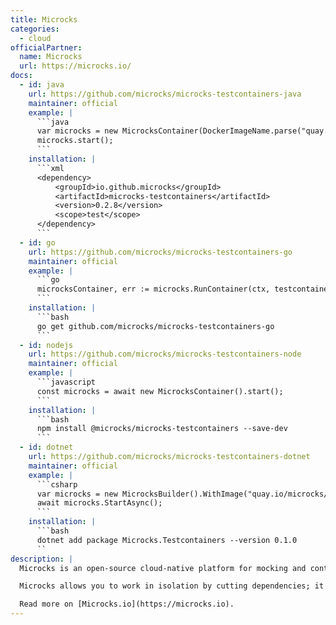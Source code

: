 ```yaml
---
title: Microcks
categories:
  - cloud
officialPartner:
  name: Microcks
  url: https://microcks.io/
docs:
  - id: java
    url: https://github.com/microcks/microcks-testcontainers-java
    maintainer: official
    example: |
      ```java
      var microcks = new MicrocksContainer(DockerImageName.parse("quay.io/microcks/microcks-uber:1.8.0"));
      microcks.start();
      ```
    installation: |
      ```xml
      <dependency>
          <groupId>io.github.microcks</groupId>
          <artifactId>microcks-testcontainers</artifactId>
          <version>0.2.8</version>
          <scope>test</scope>
      </dependency>
      ```
  - id: go
    url: https://github.com/microcks/microcks-testcontainers-go
    maintainer: official
    example: |
      ```go
      microcksContainer, err := microcks.RunContainer(ctx, testcontainers.WithImage("quay.io/microcks/microcks-uber:1.8.0"))
      ```
    installation: |
      ```bash
      go get github.com/microcks/microcks-testcontainers-go
      ```
  - id: nodejs
    url: https://github.com/microcks/microcks-testcontainers-node
    maintainer: official
    example: |
      ```javascript
      const microcks = await new MicrocksContainer().start();
      ```
    installation: |
      ```bash
      npm install @microcks/microcks-testcontainers --save-dev
      ```
  - id: dotnet
    url: https://github.com/microcks/microcks-testcontainers-dotnet
    maintainer: official
    example: |
      ```csharp
      var microcks = new MicrocksBuilder().WithImage("quay.io/microcks/microcks-uber:1.8.0").Build();
      await microcks.StartAsync();
      ```
    installation: |
      ```bash
      dotnet add package Microcks.Testcontainers --version 0.1.0
      ``
description: |
  Microcks is an open-source cloud-native platform for mocking and contract-testing all kinds of APIs. It supports REST [OpenAPI](https://www.openapis.org/), [gRPC](https://grpc.io/), [GraphQL](https://graphql.org/), [Async APIs](https://www.asyncapi.com/) and SOAP WebServices.

  Microcks allows you to work in isolation by cutting dependencies; it can also be used for contract-testing the API you're developing.

  Read more on [Microcks.io](https://microcks.io).
---
```

